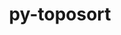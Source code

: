 ---
title: "py-toposort"
layout: cache
categories: [package, v0.21.0]
meta: {"versions": ["1.6"], "compilers": ["gcc@=7.3.1"], "oss": ["amzn2"], "platforms": ["linux"], "targets": ["aarch64", "neoverse_n1", "x86_64_v3"], "stacks": ["aws-isc", "aws-isc-aarch64", "root"], "num_specs": 3, "num_specs_by_stack": {"root": 3, "aws-isc-aarch64": 2, "aws-isc": 1}}
spec_details: [{"hash": "zz3ddbumwdeaizvicmitisrbkctpljqu", "compiler": "gcc@=7.3.1", "versions": ["1.6"], "os": "amzn2", "platform": "linux", "target": "aarch64", "variants": ["build_system=python_pip"], "stacks": ["root", "aws-isc-aarch64"], "size": "-", "tarball": "https://binaries.spack.io/v0.21.0/build_cache/linux-amzn2-aarch64/gcc-7.3.1/py-toposort-1.6/linux-amzn2-aarch64-gcc-7.3.1-py-toposort-1.6-zz3ddbumwdeaizvicmitisrbkctpljqu.spack"}, {"hash": "ltvrwyhnwolypjzzcuh2lswz63jugdke", "compiler": "gcc@=7.3.1", "versions": ["1.6"], "os": "amzn2", "platform": "linux", "target": "neoverse_n1", "variants": ["build_system=python_pip"], "stacks": ["root", "aws-isc-aarch64"], "size": "-", "tarball": "https://binaries.spack.io/v0.21.0/build_cache/linux-amzn2-neoverse_n1/gcc-7.3.1/py-toposort-1.6/linux-amzn2-neoverse_n1-gcc-7.3.1-py-toposort-1.6-ltvrwyhnwolypjzzcuh2lswz63jugdke.spack"}, {"hash": "fu3rxuzuidlwpeadjm6bzmqg7axgwalp", "compiler": "gcc@=7.3.1", "versions": ["1.6"], "os": "amzn2", "platform": "linux", "target": "x86_64_v3", "variants": ["build_system=python_pip"], "stacks": ["aws-isc", "root"], "size": "-", "tarball": "https://binaries.spack.io/v0.21.0/build_cache/linux-amzn2-x86_64_v3/gcc-7.3.1/py-toposort-1.6/linux-amzn2-x86_64_v3-gcc-7.3.1-py-toposort-1.6-fu3rxuzuidlwpeadjm6bzmqg7axgwalp.spack"}]
---